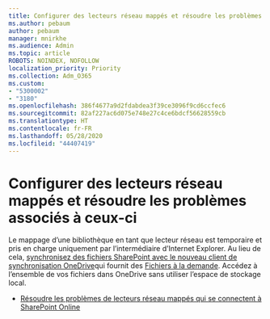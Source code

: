 ```yaml
---
title: Configurer des lecteurs réseau mappés et résoudre les problèmes associés à ceux-ci
ms.author: pebaum
author: pebaum
manager: mnirkhe
ms.audience: Admin
ms.topic: article
ROBOTS: NOINDEX, NOFOLLOW
localization_priority: Priority
ms.collection: Adm_O365
ms.custom:
- "5300002"
- "3180"
ms.openlocfilehash: 386f4677a9d2fdabdea3f39ce3096f9cd6ccfec6
ms.sourcegitcommit: 82af227ac6d075e748e27c4ce6bdcf56628559cb
ms.translationtype: HT
ms.contentlocale: fr-FR
ms.lasthandoff: 05/28/2020
ms.locfileid: "44407419"
---
```

# <a name="configure-and-troubleshoot-mapped-network-drives"></a>Configurer des lecteurs réseau mappés et résoudre les problèmes associés à ceux-ci

Le mappage d’une bibliothèque en tant que lecteur réseau est temporaire et pris en charge uniquement par l’intermédiaire d’Internet Explorer. Au lieu de cela, [synchronisez des fichiers SharePoint avec le nouveau client de synchronisation OneDrive](https://support.office.com/article/6de9ede8-5b6e-4503-80b2-6190f3354a88)qui fournit des [Fichiers à la demande](https://support.office.com/article/0e6860d3-d9f3-4971-b321-7092438fb38e). Accédez à l’ensemble de vos fichiers dans OneDrive sans utiliser l’espace de stockage local.

- [Résoudre les problèmes de lecteurs réseau mappés qui se connectent à SharePoint Online](https://docs.microsoft.com/sharepoint/support/administration/troubleshoot-mapped-network-drives)
